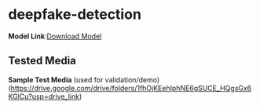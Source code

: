 # deepfake-detection
**Model Link**:[Download Model](https://drive.google.com/file/d/1I-j5vsQ_NDkPnJHUTAT_v4aIw5NPNtzi/view?usp=drive_link)

## Tested Media
**Sample Test Media** (used for validation/demo)(https://drive.google.com/drive/folders/1fhOjKEehIphNE6qSUCE_HQgsGx6KGlCu?usp=drive_link)

